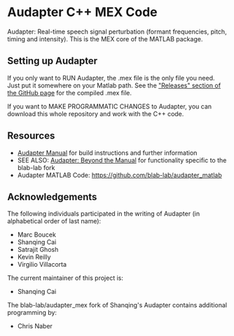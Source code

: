# Audapter C++ MEX Code
Audapter: Real-time speech signal perturbation (formant frequencies, pitch, timing and intensity). This is the MEX core of the MATLAB package.

## Setting up Audapter
If you only want to RUN Audapter, the .mex file is the only file you need. Just put it somewhere on your Matlab path. See the ["Releases" section of the GitHub page](https://github.com/blab-lab/audapter_mex/releases) for the compiled .mex file.

If you want to MAKE PROGRAMMATIC CHANGES to Audapter, you can download this whole repository and work with the C++ code.


## Resources
* [Audapter Manual](http://scai.io/AudapterManual.pdf) for build instructions and further information
* SEE ALSO: [Audapter: Beyond the Manual](https://kb.wisc.edu/smng/110902) for functionality specific to the blab-lab fork
* Audapter MATLAB Code: https://github.com/blab-lab/audapter_matlab
   
## Acknowledgements
The following individuals participated in the writing of Audapter (in alphabetical order of last name):
* Marc Boucek
* Shanqing Cai
* Satrajit Ghosh
* Kevin Reilly
* Virgilio Villacorta
  
The current maintainer of this project is:
* Shanqing Cai
    
The blab-lab/audapter_mex fork of Shanqing's Audapter contains additional programming by:
* Chris Naber
